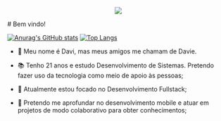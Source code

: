 <!-- TITLE --> 
<p align="center">
  <a>
    <img align="center" src="https://readme-typing-svg.herokuapp.com/?lines=Olá,+🙂;Me+chamo+Anderson+Quintans;Seja+bem+vindo!&center=true&size=28">
  </a>
</p>
# Bem vindo!

[![Anurag's GitHub stats](https://github-readme-stats.vercel.app/api?username=daviebatista&show_icons=true&theme=tokyonight)](https://github.com/anuraghazra/github-readme-stats) [![Top Langs](https://github-readme-stats.vercel.app/api/top-langs/?username=daviebatista&langs_count=8&layout=compact&theme=tokyonight)](https://github.com/anuraghazra/github-readme-stats)



* 👋 Meu nome é Davi, mas meus amigos me chamam de Davie. 

* 📚 Tenho 21 anos e estudo Desenvolvimento de Sistemas. Pretendo fazer uso da tecnologia como meio de apoio às pessoas;

* 📍 Atualmente estou focado no Desenvolvimento Fullstack;

* 📱 Pretendo me aprofundar no desenvolvimento mobile e atuar em projetos de modo colaborativo para obter conhecimentos;



